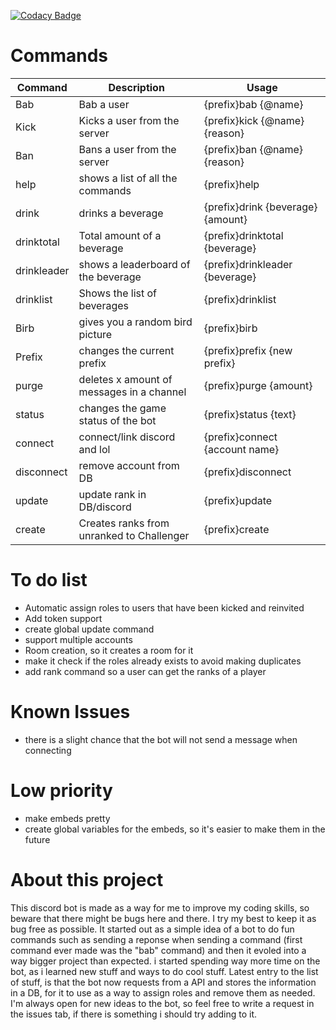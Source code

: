 [![Codacy Badge](https://api.codacy.com/project/badge/Grade/77b4cd256aab40d59c107a6daff1314c)](https://www.codacy.com/app/kom449/Discord-Bot-GIT?utm_source=github.com&amp;utm_medium=referral&amp;utm_content=kom449/Discord-Bot-GIT&amp;utm_campaign=Badge_Grade)
# Commands
| Command | Description | Usage |
| ------ | ------ | ------ |
|Bab|Bab a user|{prefix}bab {@name}|
|Kick|Kicks a user from the server|{prefix}kick {@name} {reason}|
|Ban|Bans a user from the server|{prefix}ban {@name} {reason}|
|help|shows a list of all the commands|{prefix}help|
|drink|drinks a beverage|{prefix}drink {beverage} {amount}|
|drinktotal|Total amount of a beverage|{prefix}drinktotal {beverage}|
|drinkleader|shows a leaderboard of the beverage|{prefix}drinkleader {beverage}|
|drinklist|Shows the list of beverages|{prefix}drinklist|
|Birb|gives you a random bird picture|{prefix}birb|
|Prefix|changes the current prefix|{prefix}prefix {new prefix}|
|purge|deletes x amount of messages in a channel|{prefix}purge {amount}|
|status|changes the game status of the bot|{prefix}status {text}|
|connect|connect/link discord and lol|{prefix}connect {account name}|
|disconnect|remove account from DB|{prefix}disconnect|
|update|update rank in DB/discord|{prefix}update|
|create|Creates ranks from unranked to Challenger|{prefix}create|

# To do list
 - Automatic assign roles to users that have been kicked and reinvited
 - Add token support
 - create global update command
 - support multiple accounts
 - Room creation, so it creates a room for it
 - make it check if the roles already exists to avoid making duplicates
 - add rank command so a user can get the ranks of a player
 
# Known Issues
 - there is a slight chance that the bot will not send a message when connecting 
 
 
# Low priority
 - make embeds pretty
 - create global variables for the embeds, so it's easier to make them in the future
 
# About this project
 This discord bot is made as a way for me to improve my coding skills, so beware that there might be bugs here and there. I try my best to keep it as bug free as possible. It started out as a simple idea of a bot to do fun commands such as sending a reponse when sending a command (first command ever made was the "bab" command) and then it evoled into a way bigger project than expected. i started spending way more time on the bot, as i learned new stuff and ways to do cool stuff. Latest entry to the list of stuff, is that the bot now requests from a API and stores the information in a DB, for it to use as a way to assign roles and remove them as needed. I'm always open for new ideas to the bot, so feel free to write a request in the issues tab, if there is something i should try adding to it.  
